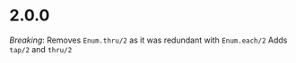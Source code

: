 # 2.0.0

*Breaking*: Removes `Enum.thru/2` as it was redundant with `Enum.each/2`
Adds `tap/2` and `thru/2`
